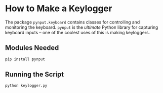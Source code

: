 # How to Make a Keylogger

The package ``pynput.keyboard`` contains classes for controlling and monitoring the keyboard. ```pynput``` is the *ultimate* Python library for capturing keyboard inputs – one of the coolest uses of this is making keyloggers.

## Modules Needed

```bash
pip install pynput
```

## Running the Script

```bash
python keylogger.py
```
